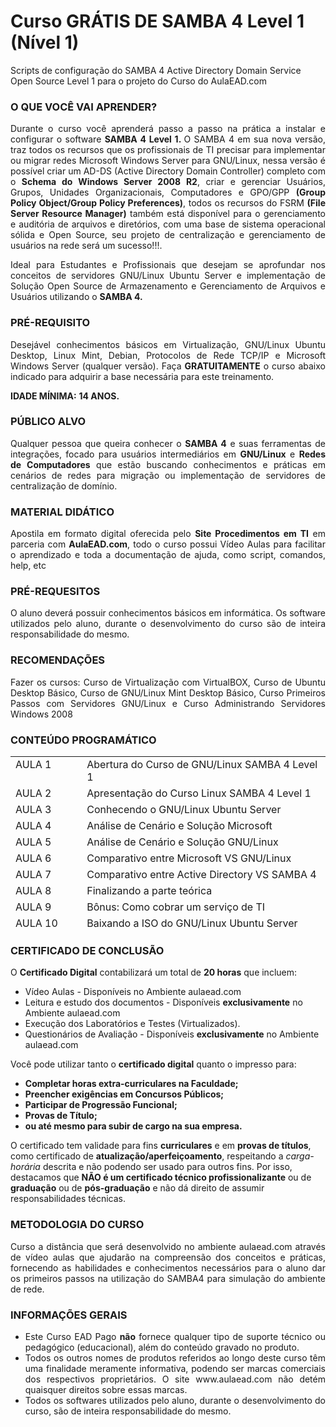 # Curso GRÁTIS DE SAMBA 4 Level 1 (Nível 1)
Scripts de configuração do SAMBA 4 Active Directory Domain Service Open Source Level 1 para o projeto do Curso do AulaEAD.com

<h3 class="widget-title">O QUE VOCÊ VAI APRENDER?</h3>
<div class="textwidget" align="justify">
<p style="text-align: justify;">Durante o curso você aprenderá passo a passo na prática a instalar e configurar o software <strong>SAMBA 4 Level 1. </strong>O SAMBA 4 em sua nova versão, traz todos os recursos que os profissionais de TI precisar para implementar ou migrar redes Microsoft Windows Server para GNU/Linux, nessa versão é possível criar um AD-DS (Active Directory Domain Controller) completo com o <strong>Schema do Windows Server 2008 R2</strong>, criar e gerenciar Usuários, Grupos, Unidades Organizacionais, Computadores e GPO/GPP <strong>(Group Policy Object/Group Policy Preferences)</strong>, todos os recursos do FSRM <strong>(File Server Resource Manager)</strong> também está disponível para o gerenciamento e auditória de arquivos e diretórios, com uma base de sistema operacional sólida e Open Source, seu projeto de centralização e gerenciamento de usuários na rede será um sucesso!!!.</p>
<p style="text-align: justify;">Ideal para Estudantes e Profissionais que desejam se aprofundar nos conceitos de servidores GNU/Linux Ubuntu Server e implementação de Solução Open Source de Armazenamento e Gerenciamento de Arquivos e Usuários utilizando o <strong>SAMBA 4.</strong></p>

<h3 class="widget-title">PRÉ-REQUISITO</h3>
<p style="text-align: justify;">Desejável conhecimentos básicos em Virtualização, GNU/Linux Ubuntu Desktop, Linux Mint, Debian, Protocolos de Rede TCP/IP e Microsoft Windows Server (qualquer versão). Faça <strong>GRATUITAMENTE</strong> o curso abaixo indicado para adquirir a base necessária para este treinamento.</p>

<p style="text-align: justify;"><strong>IDADE MÍNIMA:</strong> <strong>14 ANOS.</strong></p>


<h3 class="widget-title">PÚBLICO ALVO</h3>
<p style="text-align: justify;">Qualquer pessoa que queira conhecer o <strong>SAMBA 4</strong> e suas ferramentas de integrações, focado para usuários intermediários em <strong>GNU/Linux</strong> e <strong>Redes de Computadores</strong> que estão buscando conhecimentos e práticas em cenários de redes para migração ou implementação de servidores de centralização de domínio.</p>

<h3 class="widget-title">MATERIAL DIDÁTICO</h3>
<p style="text-align: justify;">Apostila em formato digital oferecida pelo <strong>Site Procedimentos em TI</strong> em parceria com <strong>AulaEAD.com</strong>, todo o curso possui Vídeo Aulas para facilitar o aprendizado e toda a documentação de ajuda, como script, comandos, help, etc</p>

<h3 class="widget-title">PRÉ-REQUESITOS</h3>
<p style="text-align: justify;">O aluno deverá possuir conhecimentos básicos em informática. Os software utilizados pelo aluno, durante o desenvolvimento do curso são de inteira responsabilidade do mesmo.</p>

<h3 class="widget-title">RECOMENDAÇÕES</h3>
<p style="text-align: justify;">Fazer os cursos: Curso de Virtualização com VirtualBOX, Curso de Ubuntu Desktop Básico, Curso de GNU/Linux Mint Desktop Básico, Curso Primeiros Passos com Servidores GNU/Linux e Curso Administrando Servidores Windows 2008</p>

<h3 class="widget-title">CONTEÚDO PROGRAMÁTICO</h3>
<table style="height: 278px;" border="0" width="1194" cellspacing="0" cellpadding="0">
<tbody>
<tr>
<td style="text-align: left;" valign="top" width="163">AULA 1</td>
<td style="text-align: left;" valign="top" width="640">Abertura do Curso de GNU/Linux SAMBA 4 Level 1</td>
</tr>
<tr>
<td style="text-align: left;" valign="top" width="163">AULA 2</td>
<td style="text-align: left;" valign="top" width="640">Apresentação do Curso Linux SAMBA 4 Level 1</td>
</tr>
<tr>
<td style="text-align: left;" valign="top" width="163">AULA 3</td>
<td style="text-align: left;" valign="top" width="640">Conhecendo o GNU/Linux Ubuntu Server</td>
</tr>
<tr>
<td style="text-align: left;" valign="top" width="163">AULA 4</td>
<td style="text-align: left;" valign="top" width="640">Análise de Cenário e Solução Microsoft</td>
</tr>
<tr>
<td style="text-align: left;" valign="top" width="163">AULA 5</td>
<td style="text-align: left;" valign="top" width="640">Análise de Cenário e Solução GNU/Linux</td>
</tr>
<tr>
<td style="text-align: left;" valign="top" width="163">AULA 6</td>
<td style="text-align: left;" valign="top" width="640">Comparativo entre Microsoft VS GNU/Linux</td>
</tr>
<tr>
<td style="text-align: left;" valign="top" width="163">AULA 7</td>
<td style="text-align: left;" valign="top" width="640">Comparativo entre Active Directory VS SAMBA 4</td>
</tr>
<tr>
<td style="text-align: left;" valign="top" width="163">AULA 8</td>
<td style="text-align: left;" valign="top" width="640">Finalizando a parte teórica</td>
</tr>
<tr>
<td style="text-align: left;" valign="top" width="163">AULA 9</td>
<td style="text-align: left;" valign="top" width="640">Bônus: Como cobrar um serviço de TI</td>
</tr>
<tr>
<td style="text-align: left;" valign="top" width="163">AULA 10</td>
<td style="text-align: left;" valign="top" width="640">Baixando a ISO do GNU/Linux Ubuntu Server</td>
</tr>
<tr>
<td style="text-align: left;" valign="top" width="163">AULA 11</td>
<td style="text-align: left;" valign="top" width="640">Criando o Máquina Virtual no VirtualBOX</td>
</tr>
<tr>
<td style="text-align: left;" valign="top" width="163">AULA 12</td>
<td style="text-align: left;" valign="top" width="640">Instalação do GNU/Linux Ubuntu Server</td>
</tr>
<tr>
<td style="text-align: left;" valign="top" width="163">AULA 13</td>
<td style="text-align: left;" valign="top" width="640">Atualização do GNU/Linux Ubuntu Server</td>
</tr>
<tr>
<td style="text-align: left;" valign="top" width="163">AULA 14</td>
<td style="text-align: left;" valign="top" width="640">Instalando e Configurando o Serviço de NTP</td>
</tr>
<tr>
<td style="text-align: left;" valign="top" width="163">AULA 15</td>
<td style="text-align: left;" valign="top" width="640">Instalando e Configurando o Serviço do Kerberos</td>
</tr>
<tr>
<td style="text-align: left;" valign="top" width="163">AULA 16</td>
<td style="text-align: left;" valign="top" width="640">Instalação das Dependências dos Serviços de Rede</td>
</tr>
<tr>
<td style="text-align: left;" valign="top" width="163">AULA 17</td>
<td style="text-align: left;" valign="top" width="640">Criando Discos no VirtualBOX para Armazenamento</td>
</tr>
<tr>
<td style="text-align: left;" valign="top" width="163">AULA 18</td>
<td style="text-align: left;" valign="top" width="640">Criando o Particionamento dos Discos</td>
</tr>
<tr>
<td style="text-align: left;" valign="top" width="163">AULA 19</td>
<td style="text-align: left;" valign="top" width="640">Criando o RAID-1 nos Discos para Armazenamento</td>
</tr>
<tr>
<td style="text-align: left;" valign="top" width="163">AULA 20</td>
<td style="text-align: left;" valign="top" width="640">Configurando a Montagem Automática de Disco no FSTAB</td>
</tr>
<tr>
<td style="text-align: left;" valign="top" width="163">AULA 21</td>
<td style="text-align: left;" valign="top" width="640">Configurando a Rede no GNU/Linux Ubuntu Server</td>
</tr>
<tr>
<td style="text-align: left;" valign="top" width="163">AULA 22</td>
<td style="text-align: left;" valign="top" width="640">Instalação do SAMBA 4 e suas Dependências</td>
</tr>
<tr>
<td style="text-align: left;" valign="top" width="163">AULA 23</td>
<td style="text-align: left;" valign="top" width="640">Provisionando o SAMBA 4 como Active Directory Domain Controller</td>
</tr>
<tr>
<td style="text-align: left;" valign="top" width="163">AULA 24</td>
<td style="text-align: left;" valign="top" width="640">Pós-Provisionamento do SAMBA 4 - Troubleshooting</td>
</tr>
<tr>
<td style="text-align: left;" valign="top" width="163">AULA 25</td>
<td style="text-align: left;" valign="top" width="640">Configuração do Serviço de DHCP Server</td>
</tr>
<tr>
<td style="text-align: left;" valign="top" width="163">AULA 26</td>
<td style="text-align: left;" valign="top" width="640">Testando o Serviço de DHCP Server em Cliente Windows</td>
</tr>
<tr>
<td style="text-align: left;" valign="top" width="163">AULA 27</td>
<td style="text-align: left;" valign="top" width="640">Testando o Serviço de DHCP Server em Cliente GNU/Linux</td>
</tr>
<tr>
<td style="text-align: left;" valign="top" width="163">AULA 28</td>
<td style="text-align: left;" valign="top" width="640">Configurando o Serviço de SSH</td>
</tr>
<tr>
<td style="text-align: left;" valign="top" width="163">AULA 29</td>
<td style="text-align: left;" valign="top" width="640">Testando a segurança do Serviço do SSH</td>
</tr>
<tr>
<td style="text-align: left;" valign="top" width="163">AULA 30</td>
<td style="text-align: left;" valign="top" width="640">Instalando o Serviço do Webmin</td>
</tr>
<tr>
<td style="text-align: left;" valign="top" width="163">AULA 31</td>
<td style="text-align: left;" valign="top" width="640">Gerenciado o SAMBA 4 pelo Webmin</td>
</tr>
<tr>
<td style="text-align: left;" valign="top" width="163">AULA 32</td>
<td style="text-align: left;" valign="top" width="640">Ingressando Máquinas Microsoft Windows XP no Domínio SAMBA 4</td>
</tr>
<tr>
<td style="text-align: left;" valign="top" width="163">AULA 33</td>
<td style="text-align: left;" valign="top" width="640">Ingressando Máquinas Microsoft Windows 7 no Domínio SAMBA 4</td>
</tr>
<tr>
<td style="text-align: left;" valign="top" width="163">AULA 34</td>
<td style="text-align: left;" valign="top" width="640">Ingressando Máquinas Microsoft Windows 8.1 no Domínio SAMBA 4</td>
</tr>
<tr>
<td style="text-align: left;" valign="top" width="163">AULA 35</td>
<td style="text-align: left;" valign="top" width="640">Ingressando Máquinas Microsoft Windows 10 no Domínio SAMBA 4</td>
</tr>
<tr>
<td style="text-align: left;" valign="top" width="163">AULA 36</td>
<td style="text-align: left;" valign="top" width="640">Ingressando Máquinas GNU/Linux Ubuntu Desktop no Domínio SAMBA 4</td>
</tr>
<tr>
<td style="text-align: left;" valign="top" width="163">AULA 37</td>
<td style="text-align: left;" valign="top" width="640">Ingressando Máquinas GNU/Linux Mint Desktop no Domínio SAMBA 4</td>
</tr>
<tr>
<td style="text-align: left;" valign="top" width="163">AULA 38</td>
<td style="text-align: left;" valign="top" width="640">Instalando o RSAT no Microsoft Windows 7</td>
</tr>
<tr>
<td style="text-align: left;" valign="top" width="163">AULA 39</td>
<td style="text-align: left;" valign="top" width="640">Instalando o RSAT no Microsoft Windows 10</td>
</tr>
<tr>
<td style="text-align: left;" valign="top" width="163">AULA 40</td>
<td style="text-align: left;" valign="top" width="640">Gerenciando o SAMBA 4 pelo RSAT no Windows 7</td>
</tr>
<tr>
<td style="text-align: left;" valign="top" width="163">AULA 41</td>
<td style="text-align: left;" valign="top" width="640">Gerenciando o SAMBA 4 pelo samba-tool</td>
</tr>
<tr>
<td style="text-align: left;" valign="top" width="163">AULA 42</td>
<td style="text-align: left;" valign="top" width="640">Integrando o GNU/Linux com RSAT e NIS</td>
</tr>
<tr>
<td style="text-align: left;" valign="top" width="163">AULA 43</td>
<td style="text-align: left;" valign="top" width="640">Permissões de Disco ACL e ATTR</td>
</tr>
<tr>
<td style="text-align: left;" valign="top" width="163">AULA 44</td>
<td style="text-align: left;" valign="top" width="640">Criando compartilhamentos no SAMBA 4 Básico</td>
</tr>
<tr>
<td style="text-align: left;" valign="top" width="163">AULA 45</td>
<td style="text-align: left;" valign="top" width="640">Acessando o montando os compartilhamentos</td>
</tr>
<tr>
<td style="text-align: left;" valign="top" width="163">AULA 46</td>
<td style="text-align: left;" valign="top" width="640">Finalização e Conclusão</td>
</tr>
<tr>
<td style="text-align: left;" valign="top" width="163">AULA 47</td>
<td style="text-align: left;" valign="top" width="640">Questionário de Avaliação</td>
</tr>
</tbody>
</table>

<h3 class="widget-title">CERTIFICADO DE CONCLUSÃO</h3>
<p style="text-align: left;">O <strong>Certificado Digital</strong> contabilizará um total de <strong>20 horas</strong> que incluem:</p>

<div class="su-list su-list-style-" style="text-align: left;">
<ul>
 	<li>Vídeo Aulas - Disponíveis no Ambiente aulaead.com</li>
 	<li>Leitura e estudo dos documentos - Disponíveis <strong>exclusivamente</strong> no Ambiente aulaead.com</li>
 	<li>Execução dos Laboratórios e Testes (Virtualizados).</li>
 	<li>Questionários de Avaliação - Disponíveis <strong>exclusivamente</strong> no Ambiente aulaead.com</li>
</ul>
</div>
<p style="text-align: left;">Você pode utilizar tanto o <strong>certificado digital</strong> quanto o impresso para:</p>

<ul style="text-align: left;">
 	<li><strong>Completar horas extra-curriculares na Faculdade;</strong></li>
 	<li><strong>Preencher exigências em Concursos Públicos;</strong></li>
 	<li><strong>Participar de Progressão Funcional;</strong></li>
 	<li><strong>Provas de Título;</strong></li>
 	<li><strong>ou até mesmo para subir de cargo na sua empresa.</strong></li>
</ul>
<p style="text-align: left;">O certificado tem validade para fins <strong>curriculares</strong> e em <strong>provas de títulos</strong>, como certificado de <strong>atualização/aperfeiçoamento</strong>, respeitando a <em>carga-horária</em> descrita e não podendo ser usado para outros fins. Por isso, destacamos que <strong>NÃO é um certificado técnico profissionalizante</strong> ou de <strong>graduação</strong> ou de <strong>pós-graduação</strong> e não dá direito de assumir responsabilidades técnicas.</p>

<h3 class="widget-title">METODOLOGIA DO CURSO</h3>
<p style="text-align: justify;">Curso a distância que será desenvolvido no ambiente aulaead.com através de vídeo aulas que ajudarão na compreensão dos conceitos e práticas, fornecendo as habilidades e conhecimentos necessários para o aluno dar os primeiros passos na utilização do SAMBA4 para simulação do ambiente de rede.</p>

<h3 class="widget-title">INFORMAÇÕES GERAIS</h3>
<ul>
 	<li style="text-align: justify;">Este Curso EAD Pago <strong>não</strong> fornece qualquer tipo de suporte técnico ou pedagógico (educacional), além do conteúdo gravado no produto.</li>
 	<li style="text-align: justify;">Todos os outros nomes de produtos referidos ao longo deste curso têm uma finalidade meramente informativa, podendo ser marcas comerciais dos respectivos proprietários. O site www.aulaead.com não detém quaisquer direitos sobre essas marcas.</li>
 	<li style="text-align: justify;">Todos os softwares utilizados pelo aluno, durante o desenvolvimento do curso, são de inteira responsabilidade do mesmo.</li>
</ul>
</div>
